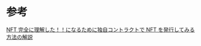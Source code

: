 # 参考

[NFT 完全に理解した！！になるために独自コントラクトで NFT を発行してみる方法の解説](https://zenn.dev/razokulover/articles/7db2340f14c2cd)
